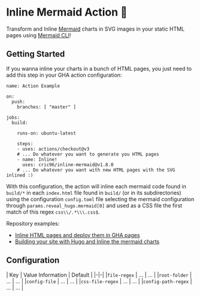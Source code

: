 # Inline Mermaid Action :rocket:
Transform and Inline [Mermaid](https://mermaid-js.github.io/mermaid/#/) charts in SVG images in your static HTML pages using [Mermaid CLI](https://github.com/mermaid-js/mermaid-cli)!

## Getting Started
If you wanna inline your charts in a bunch of HTML pages, you just need to add this step in your GHA action configuration:

```
name: Action Example

on:
  push:
    branches: [ "master" ]

jobs:
  build:

    runs-on: ubuntu-latest

    steps:
    - uses: actions/checkout@v3
    # ... Do whatever you want to generate you HTML pages
    - name: Inline!
      uses: cric96/inline-mermaid@v1.8.0
    # ... Do whatever you want with new HTML pages with the SVG inlined :)
```
With this configuration, the action will inline each mermaid code found in `build/*` in each `index.html` file found in `build/` (or in its subdirectories) using the configuration `config.toml` file selecting the mermaid configuration through `params.reveal_hugo.mermaid[0]` and used as a CSS file the first match of this regex `css\\/.*\\\.css$`. 

Repository examples:
- [Inline HTML pages and deploy them in GHA pages](https://github.com/cric96/example-inline-mermaid)
- [Building your site with Hugo and Inline the mermaid charts](https://github.com/cric96/Template-Hugo-Reveal-Slides)
## Configuration
| Key | Value Information | Default |
|-|-|
|`file-regex` | ... | ... |
|`root-folder` | ... | ... |
|`config-file` | ... | ... |
|`css-file-regex` | ... | ... |
|`config-path-regex` | ... | ... |

